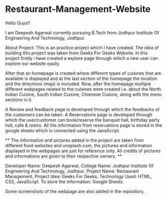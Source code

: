 # Restaurant-Management-Website

Hello Guys!!

I am Deepesh Agarwal currently pursuing B.Tech from Jodhpur Institute Of Engineering And Technology, Jodhpur.

About Project:
This is an practice project which i have created. The idea of building this project was taken from Geeks For Geeks Website. 
In this project firstly i have created a explore page through which a new user can explore our website easily. 

After that an homepage is created where different types of cuisines that are available is displayed and at the last section of the homepage the location and the directions (map) is included.
Now, after the homepage multiple different webpages related to the cuisines were created i.e. 
about the North Indian Cuisine, South Indian Cuisine, Chienese Cuisine, along with the menu sections in it.

A Review and feedback page is developed through which the feedbacks of the customers can be taken. 
A Reservations page is developed through which the user/customer can book/reserve the banquet hall, birthday party hall, cafe & restro. 
All the information from reservations page is stored in the google sheets which is connected using the JavaScript.

** The information and pictures added in the project are taken from different food websites and unsplash.com, 
the pictures and information displayed in the webpages are just for reference only. 
All credits of pictures and informations are given to their respective owners. **

Developer Name: Deepesh Agarwal, 
College Name: Jodhpur Institute Of Engineering And Technology, Jodhpur.
Project Name: Restaurant Management, 
Project Idea: Geeks For Geeks, 
Technology Used: HTML, CSS, JavaScript. 
To store the information: Google Sheets.

Some screenshots of the webpage are also added in the repository.
